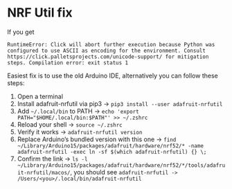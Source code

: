 # NRF Util fix

If you get 

```
RuntimeError: Click will abort further execution because Python was configured to use ASCII as encoding for the environment. Consult https://click.palletsprojects.com/unicode-support/ for mitigation steps. Compilation error: exit status 1
```

Easiest fix is to use the old Arduino IDE, alternatively you can follow these steps:

1. Open a terminal
2. Install adafruit-nrfutil via pip3 → `pip3 install --user adafruit-nrfutil`
3. Add `~/.local/bin` to PATH → `echo 'export PATH="$HOME/.local/bin:$PATH"' >> ~/.zshrc`
4. Reload your shell → `source ~/.zshrc`
5. Verify it works → `adafruit-nrfutil version`
7. Replace Arduino’s bundled version with this one → `find ~/Library/Arduino15/packages/adafruit/hardware/nrf52/* -name adafruit-nrfutil -exec ln -sf $(which adafruit-nrfutil) {} \;`
9. Confirm the link → `ls -l ~/Library/Arduino15/packages/adafruit/hardware/nrf52/*/tools/adafruit-nrfutil/macos/`, you should see `adafruit-nrfutil -> /Users/<you>/.local/bin/adafruit-nrfutil`
